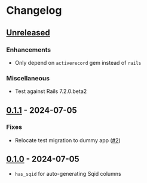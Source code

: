 # Changelog

## [Unreleased](https://github.com/tbhb/sqids-rails/compare/v0.1.1...main)

### Enhancements

- Only depend on `activerecord` gem instead of `rails`

### Miscellaneous

- Test against Rails 7.2.0.beta2

## [0.1.1](https://github.com/tbhb/sqids-rails/releases/tag/v0.1.1) - 2024-07-05

### Fixes

- Relocate test migration to dummy app ([#2](https://github.com/tbhb/sqids-rails/pull/2))

## [0.1.0](https://github.com/tbhb/sqids-rails/releases/tag/v0.1.0) - 2024-07-05

- `has_sqid` for auto-generating Sqid columns
